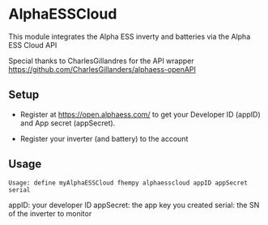 
# AlphaESSCloud
This module integrates the Alpha ESS inverty and batteries via the Alpha ESS Cloud API

Special thanks to CharlesGillandres for the API wrapper https://github.com/CharlesGillanders/alphaess-openAPI

## Setup

 - Register at https://open.alphaess.com/ to get your Developer ID (appID) and App secret (appSecret).

 - Register your inverter (and battery) to the account

 
## Usage
```
Usage: define myAlphaESSCloud fhempy alphaesscloud appID appSecret serial
```

appID: your developer ID
appSecret: the app key you created
serial: the SN of the inverter to monitor

